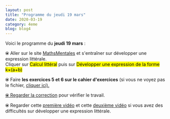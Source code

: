 ```yaml
---
layout: post
title: "Programme du jeudi 19 mars"
date: 2020-03-19
category: 4eme
blog: blog4
---
```


Voici le programme du <b>jeudi 19 mars</b> :

⦿ Aller sur le site <a href="http://mathsmentales.net/">MathsMentales</a> et s'entraîner sur développer une expression littérale.
<br>
Cliquer sur <mark>Calcul littéral</mark> puis sur <mark>Développer une expression de la forme k×(a+b)</mark>
 
⦿ Faire <b>les exercices 5 et 6 sur le cahier d'exercices</b> (si vous ne voyez pas le fichier, <a href="/exercices/4eme/4eme_exercices_jeudi_19_mars_2020.pdf">cliquer ici). 

<object data="/exercices/4eme/4eme_exercices_jeudi_19_mars_2020.pdf" width="1000" height="500" type='application/pdf'></object>
 
⦿ Regarder la <a class="correction" href="/exercices/4eme/4eme_exercices_jeudi_19_mars_2020_corrections.pdf">correction</a> pour vérifier  le travail. 
 
⦿ Regarder cette <a class="video" href="https://youtu.be/S_ckQpWzmG8">première vidéo</a> et cette <a class="video" href="https://youtu.be/URNld8xsXgM">deuxième vidéo</a> si vous avez des difficultés sur développer une expression littérale.

